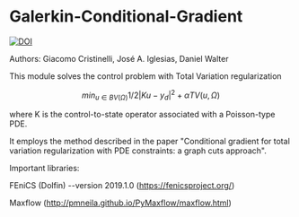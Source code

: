 # Galerkin-Conditional-Gradient
[![DOI](https://zenodo.org/badge/710899648.svg)](https://zenodo.org/doi/10.5281/zenodo.10048384)

Authors: Giacomo Cristinelli, José A. Iglesias, Daniel Walter

This module solves the control problem with Total Variation regularization

$$min_{u\in BV(\Omega)} 1/2 |Ku-y_d|^2 + \alpha TV(u,\Omega)$$

where K is the control-to-state operator associated with a Poisson-type PDE.

It employs the method described in the paper "Conditional gradient for total variation regularization with PDE constraints: a graph cuts approach".

Important libraries:

FEniCS (Dolfin) --version 2019.1.0 (https://fenicsproject.org/) 

Maxflow (http://pmneila.github.io/PyMaxflow/maxflow.html)
